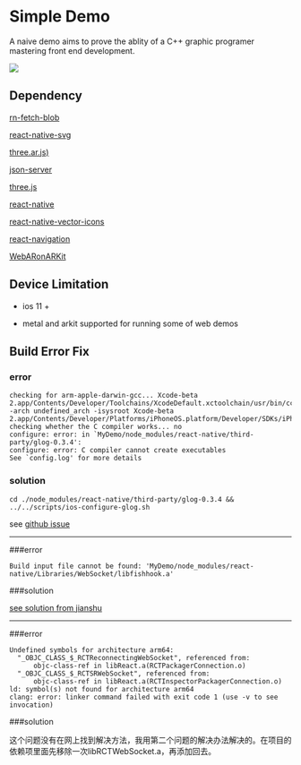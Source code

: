 # Simple Demo

A naive demo aims to prove the ablity of a C++ graphic programer mastering front end development.

![](https://github.com/xu-xionglong/MyDemo/blob/master/ezgif-4-2731c3a75f68.gif)


## Dependency

[rn-fetch-blob](https://github.com/joltup/rn-fetch-blob)

[react-native-svg](https://github.com/react-native-community/react-native-svg)

[three.ar.js)](https://github.com/google-ar/three.ar.js)

[json-server](https://github.com/typicode/json-server)

[three.js](https://github.com/mrdoob/three.js)

[react-native](https://github.com/facebook/react-native)

[react-native-vector-icons](https://github.com/oblador/react-native-vector-icons)

[react-navigation](https://github.com/react-navigation/react-navigation)

[WebARonARKit](https://github.com/google-ar/WebARonARKit)


## Device Limitation

- ios 11 + 

- metal and arkit supported for running some of web demos

## Build Error Fix

### error

```
checking for arm-apple-darwin-gcc... Xcode-beta 2.app/Contents/Developer/Toolchains/XcodeDefault.xctoolchain/usr/bin/cc -arch undefined_arch -isysroot Xcode-beta 2.app/Contents/Developer/Platforms/iPhoneOS.platform/Developer/SDKs/iPhoneOS12.0.sdk
checking whether the C compiler works... no
configure: error: in `MyDemo/node_modules/react-native/third-party/glog-0.3.4':
configure: error: C compiler cannot create executables
See `config.log' for more details
```

### solution

```
cd ./node_modules/react-native/third-party/glog-0.3.4 && ../../scripts/ios-configure-glog.sh
```

see [github issue](https://github.com/facebook/react-native/issues/19774)

---


###error
```
Build input file cannot be found: 'MyDemo/node_modules/react-native/Libraries/WebSocket/libfishhook.a'
```

###solution

[see solution from jianshu](https://www.jianshu.com/p/3e29e9d897c8)

-----

###error

```
Undefined symbols for architecture arm64:
  "_OBJC_CLASS_$_RCTReconnectingWebSocket", referenced from:
      objc-class-ref in libReact.a(RCTPackagerConnection.o)
  "_OBJC_CLASS_$_RCTSRWebSocket", referenced from:
      objc-class-ref in libReact.a(RCTInspectorPackagerConnection.o)
ld: symbol(s) not found for architecture arm64
clang: error: linker command failed with exit code 1 (use -v to see invocation)
```

###solution

这个问题没有在网上找到解决方法，我用第二个问题的解决办法解决的。在项目的依赖项里面先移除一次libRCTWebSocket.a，再添加回去。
